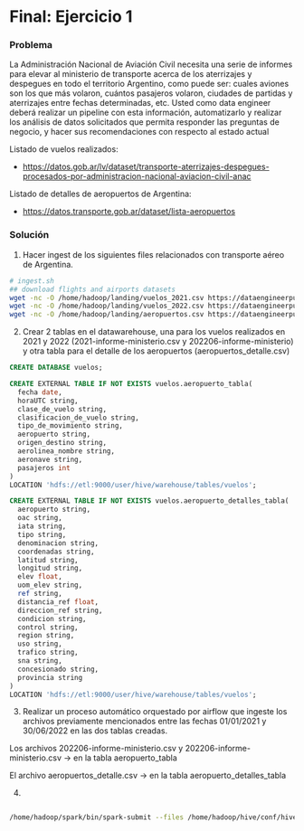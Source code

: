 # Final: Ejercicio 1 

### Problema
La Administración Nacional de Aviación Civil necesita una serie de informes para elevar al ministerio de transporte acerca de los aterrizajes y despegues en todo el territorio Argentino, como puede ser: cuales aviones son los que más volaron, cuántos pasajeros volaron, ciudades de partidas y aterrizajes entre fechas determinadas, etc.
Usted como data engineer deberá realizar un pipeline con esta información, automatizarlo y realizar los análisis de datos solicitados que permita responder las preguntas de negocio, y hacer sus recomendaciones con respecto al estado actual

Listado de vuelos realizados: 
- https://datos.gob.ar/lv/dataset/transporte-aterrizajes-despegues-procesados-por-administracion-nacional-aviacion-civil-anac

Listado de detalles de aeropuertos de Argentina:
- https://datos.transporte.gob.ar/dataset/lista-aeropuertos

### Solución

1) Hacer ingest de los siguientes files relacionados con transporte aéreo de Argentina.

```bash
# ingest.sh
## download flights and airports datasets
wget -nc -O /home/hadoop/landing/vuelos_2021.csv https://dataengineerpublic.blob.core.windows.net/data-engineer/2021-informe-ministerio.csv
wget -nc -O /home/hadoop/landing/vuelos_2022.csv https://dataengineerpublic.blob.core.windows.net/data-engineer/202206-informe-ministerio.csv
wget -nc -O /home/hadoop/landing/aeropuertos.csv https://dataengineerpublic.blob.core.windows.net/data-engineer/aeropuertos_detalle.csv
```

2) Crear 2 tablas en el datawarehouse, una para los vuelos realizados en 2021 y 2022 (2021-informe-ministerio.csv y 202206-informe-ministerio) y otra tabla para el detalle de los aeropuertos (aeropuertos_detalle.csv)

```sql
CREATE DATABASE vuelos;

CREATE EXTERNAL TABLE IF NOT EXISTS vuelos.aeropuerto_tabla( 
  fecha date,
  horaUTC string,
  clase_de_vuelo string,
  clasificacion_de_vuelo string,
  tipo_de_movimiento string,
  aeropuerto string,
  origen_destino string,
  aerolinea_nombre string,
  aeronave string,
  pasajeros int
)
LOCATION 'hdfs://etl:9000/user/hive/warehouse/tables/vuelos';

CREATE EXTERNAL TABLE IF NOT EXISTS vuelos.aeropuerto_detalles_tabla( 
  aeropuerto string,
  oac string,
  iata string,
  tipo string,
  denominacion string,
  coordenadas string,
  latitud string,
  longitud string,
  elev float,
  uom_elev string,
  ref string,
  distancia_ref float,
  direccion_ref string,
  condicion string,
  control string,
  region string,
  uso string,
  trafico string,
  sna string,
  concesionado string,
  provincia string
)
LOCATION 'hdfs://etl:9000/user/hive/warehouse/tables/vuelos';
```

3) Realizar un proceso automático orquestado por airflow que ingeste los archivos previamente mencionados entre las fechas 01/01/2021 y 30/06/2022 en las dos tablas creadas.

Los archivos 202206-informe-ministerio.csv y 202206-informe-ministerio.csv → en la 
tabla aeropuerto_tabla 

El archivo aeropuertos_detalle.csv → en la tabla aeropuerto_detalles_tabla

4) 

```python

```

```bash
/home/hadoop/spark/bin/spark-submit --files /home/hadoop/hive/conf/hive-site.xml /home/hadoop/scripts/transformation.py
```